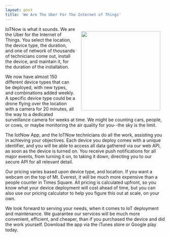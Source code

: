 ```yaml
---
layout: post
title: 'We Are The Uber For The Internet of Things'
---
```

<p><img style="padding: 15px;" src="https://s3.amazonaws.com/kinlane-productions/bw-icons/bw-internet-of-things.png" alt="" width="250" align="right" /></p>
<p>IoTNow is what it sounds. We are the Uber for the Internet of Things. You select the location, the device type, the duration, and one of network of thousands of technicians come out, install the device, and maintain it, for the duration of the installation.</p>
<p>We now have almost 150 different device types that can be deployed, with new types, and combinations added weekly. A specific device type could be a drone flying over the location with a camera for 20 minutes, all the way to a dedicated surveillance camera for weeks at time. We might be counting cars, people, or cows, or maybe monitoring the air quality for you--the sky is the limit.</p>
<p>The IotNow App, and the IoTNow technicians do all the work, assisting you in achieving your objectives. Each device you deploy comes with a unique identifier, and you will be able to access all data gathered via our web API, as soon as the device is turned on. You receive push notifications for all major events, from turning it on, to taking it down, directing you to our secure API for all relevant detail.</p>
<p>Our pricing varies based upon device type, and location. If you want a webcam on the top of Mt. Everest, it will be much more expensive than a people counter in Times Square. All pricing is calculated upfront, so you know what your device deployment will cost ahead of time, but you can also use our pricing calculator to help you figure this out at scale, on your own.</p>
<p>We look forward to serving your needs, when it comes to IoT deployment and maintenance. We guarantee our services will be much more convenient, efficient, and cheaper, than if you purchased the device and did the work yourself. Download the app via the iTunes store or Google play today.</p>